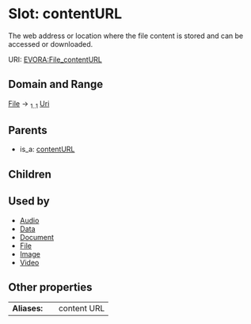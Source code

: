 
# Slot: contentURL

The web address or location where the file content is stored and can be accessed or downloaded.

URI: [EVORA:File_contentURL](https://evora-project.eu/File_contentURL)


## Domain and Range

[File](File.md) &#8594;  <sub>1..1</sub> [Uri](types/Uri.md)

## Parents

 *  is_a: [contentURL](contentURL.md)

## Children


## Used by

 * [Audio](Audio.md)
 * [Data](Data.md)
 * [Document](Document.md)
 * [File](File.md)
 * [Image](Image.md)
 * [Video](Video.md)

## Other properties

|  |  |  |
| --- | --- | --- |
| **Aliases:** | | content URL |